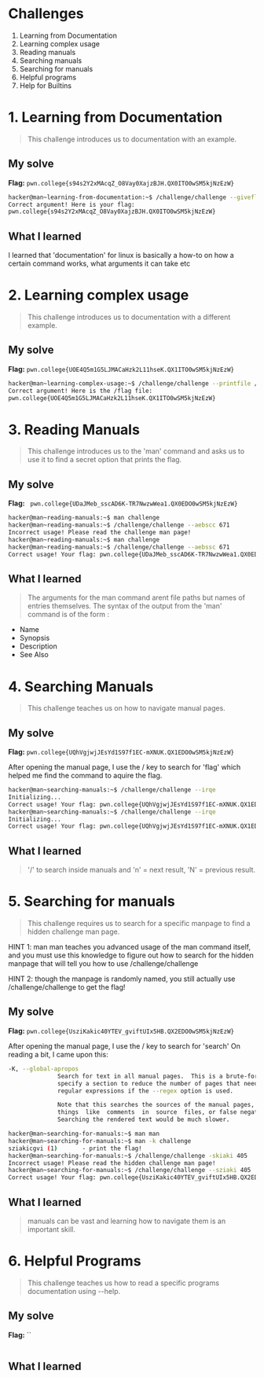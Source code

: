 # Challenges
1. Learning from Documentation
2. Learning complex usage
3. Reading manuals
4. Searching manuals
5. Searching for manuals
6. Helpful programs
7. Help for Builtins



# 1. Learning from Documentation
> This challenge introduces us to documentation with an example.

## My solve
**Flag:** `pwn.college{s94s2Y2xMAcqZ_O8Vay0XajzBJH.QX0ITO0wSM5kjNzEzW}`

```bash
hacker@man~learning-from-documentation:~$ /challenge/challenge --giveflag
Correct argument! Here is your flag:
pwn.college{s94s2Y2xMAcqZ_O8Vay0XajzBJH.QX0ITO0wSM5kjNzEzW}
```

## What I learned
I learned that 'documentation' for linux is basically a how-to on how a certain command works, what arguments it can take etc

# 2. Learning complex usage
> This challenge introduces us to documentation with a different example.

## My solve
**Flag:** `pwn.college{UOE4Q5m1G5LJMACaHzk2L11hseK.QX1ITO0wSM5kjNzEzW}`

```bash
hacker@man~learning-complex-usage:~$ /challenge/challenge --printfile /flag
Correct argument! Here is the /flag file:
pwn.college{UOE4Q5m1G5LJMACaHzk2L11hseK.QX1ITO0wSM5kjNzEzW}
```
# 3. Reading Manuals 
> This challenge introduces us to the 'man' command and asks us to use it to find a secret option that prints the flag.

## My solve
**Flag:** ` pwn.college{UDaJMeb_sscAD6K-TR7NwzwWea1.QX0EDO0wSM5kjNzEzW}`

```bash
hacker@man~reading-manuals:~$ man challenge
hacker@man~reading-manuals:~$ /challenge/challenge --aebscc 671
Incorrect usage! Please read the challenge man page!
hacker@man~reading-manuals:~$ man challenge
hacker@man~reading-manuals:~$ /challenge/challenge --aebssc 671
Correct usage! Your flag: pwn.college{UDaJMeb_sscAD6K-TR7NwzwWea1.QX0EDO0wSM5kjNzEzW}
```

## What I learned
> The arguments for the man command arent file paths but names of entries themselves.
The syntax of the output from the 'man' command is of the form : 
* Name
* Synopsis
* Description
* See Also

# 4. Searching Manuals 
> This challenge teaches us on how to navigate manual pages. 

## My solve
**Flag:** `pwn.college{UQhVgjwjJEsYd1S97f1EC-mXNUK.QX1EDO0wSM5kjNzEzW}`

After opening the manual page, I use the / key to search for 'flag' which helped me find the command to aquire the flag.
```bash
hacker@man~searching-manuals:~$ /challenge/challenge --irqe
Initializing...
Correct usage! Your flag: pwn.college{UQhVgjwjJEsYd1S97f1EC-mXNUK.QX1EDO0wSM5kjNzEzW}
hacker@man~searching-manuals:~$ /challenge/challenge --irqe
Initializing...
Correct usage! Your flag: pwn.college{UQhVgjwjJEsYd1S97f1EC-mXNUK.QX1EDO0wSM5kjNzEzW}
```

## What I learned
> '/' to search inside manuals and 'n' = next result, 'N' = previous result.


# 5. Searching for manuals
> This challenge requires us to search for a specific manpage to find a hidden challenge man page.

HINT 1: man man teaches you advanced usage of the man command itself, and you must use this knowledge to figure out how to search for the hidden manpage that will tell you how to use /challenge/challenge

HINT 2: though the manpage is randomly named, you still actually use /challenge/challenge to get the flag!



## My solve
**Flag:** `pwn.college{UsziKakic40YTEV_gviftUIx5HB.QX2EDO0wSM5kjNzEzW}`

After opening the manual page, I use the / key to search for 'search'
On reading a bit, I came upon this:     

``` bash
-K, --global-apropos
              Search for text in all manual pages.  This is a brute-force search, and is likely to take some time; if  you  can,  you  should
              specify a section to reduce the number of pages that need to be searched.  Search terms may be simple strings (the default), or
              regular expressions if the --regex option is used.

              Note that this searches the sources of the manual pages, not the rendered text, and so  may  include  false  positives  due  to
              things  like  comments  in  source  files, or false negatives due to things like hyphens being written as "\-" in source files.
              Searching the rendered text would be much slower.
```

```bash
hacker@man~searching-for-manuals:~$ man man
hacker@man~searching-for-manuals:~$ man -k challenge
sziakicgvi (1)       - print the flag!
hacker@man~searching-for-manuals:~$ /challenge/challenge -skiaki 405
Incorrect usage! Please read the hidden challenge man page!
hacker@man~searching-for-manuals:~$ /challenge/challenge --sziaki 405
Correct usage! Your flag: pwn.college{UsziKakic40YTEV_gviftUIx5HB.QX2EDO0wSM5kjNzEzW}
```

## What I learned
> manuals can be vast and learning how to navigate them is an important skill.

# 6. Helpful Programs 
> This challenge teaches us how to read a specific programs documentation using --help.

## My solve
**Flag:** ``


```bash

```

## What I learned
> 




